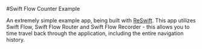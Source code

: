 #Swift Flow Counter Example

An extremely simple example app, being built with [ReSwift](https://github.com/ReSwift/ReSwift). This app utilizes Swift Flow, Swift Flow Router and Swift Flow Recorder - this allows you to time travel back through the application, including the entire navigation history.
